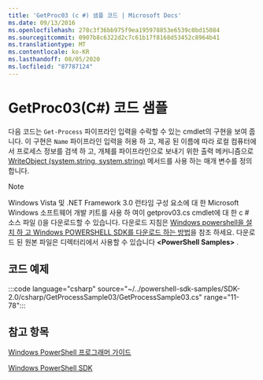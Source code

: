 ```yaml
---
title: 'GetProc03 (c #) 샘플 코드 | Microsoft Docs'
ms.date: 09/13/2016
ms.openlocfilehash: 278c3f36bb975f9ea195978853e6539c0bd15084
ms.sourcegitcommit: 0907b8c6322d2c7c61b17f8168d53452c8964b41
ms.translationtype: MT
ms.contentlocale: ko-KR
ms.lasthandoff: 08/05/2020
ms.locfileid: "87787124"
---
```

# <a name="getproc03-c-sample-code"></a>GetProc03(C#) 코드 샘플

다음 코드는 `Get-Process` 파이프라인 입력을 수락할 수 있는 cmdlet의 구현을 보여 줍니다. 이 구현은 `Name` 파이프라인 입력을 허용 하 고, 제공 된 이름에 따라 로컬 컴퓨터에서 프로세스 정보를 검색 하 고, 개체를 파이프라인으로 보내기 위한 출력 메커니즘으로 [WriteObject (system.string, system.string)](/dotnet/api/system.management.automation.cmdlet.writeobject?view=pscore-6.2.0#System_Management_Automation_Cmdlet_WriteObject_System_Object_System_Boolean_) 메서드를 사용 하는 매개 변수를 정의 합니다.

> [!NOTE]
> Windows Vista 및 .NET Framework 3.0 런타임 구성 요소에 대 한 Microsoft Windows 소프트웨어 개발 키트를 사용 하 여이 getprov03.cs cmdlet에 대 한 c # 소스 파일 ()을 다운로드할 수 있습니다. 다운로드 지침은 [Windows powershell을 설치 하 고 Windows POWERSHELL SDK를 다운로드 하는 방법](/powershell/scripting/developer/installing-the-windows-powershell-sdk)을 참조 하세요.
> 다운로드 된 원본 파일은 디렉터리에서 사용할 수 있습니다 **\<PowerShell Samples>** .

## <a name="code-sample"></a>코드 예제

:::code language="csharp" source="~/../powershell-sdk-samples/SDK-2.0/csharp/GetProcessSample03/GetProcessSample03.cs" range="11-78":::

## <a name="see-also"></a>참고 항목

[Windows PowerShell 프로그래머 가이드](./windows-powershell-programmer-s-guide.md)

[Windows PowerShell SDK](../windows-powershell-reference.md)
